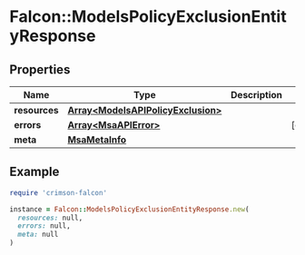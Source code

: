 # Falcon::ModelsPolicyExclusionEntityResponse

## Properties

| Name | Type | Description | Notes |
| ---- | ---- | ----------- | ----- |
| **resources** | [**Array&lt;ModelsAPIPolicyExclusion&gt;**](ModelsAPIPolicyExclusion.md) |  |  |
| **errors** | [**Array&lt;MsaAPIError&gt;**](MsaAPIError.md) |  | [optional] |
| **meta** | [**MsaMetaInfo**](MsaMetaInfo.md) |  |  |

## Example

```ruby
require 'crimson-falcon'

instance = Falcon::ModelsPolicyExclusionEntityResponse.new(
  resources: null,
  errors: null,
  meta: null
)
```


